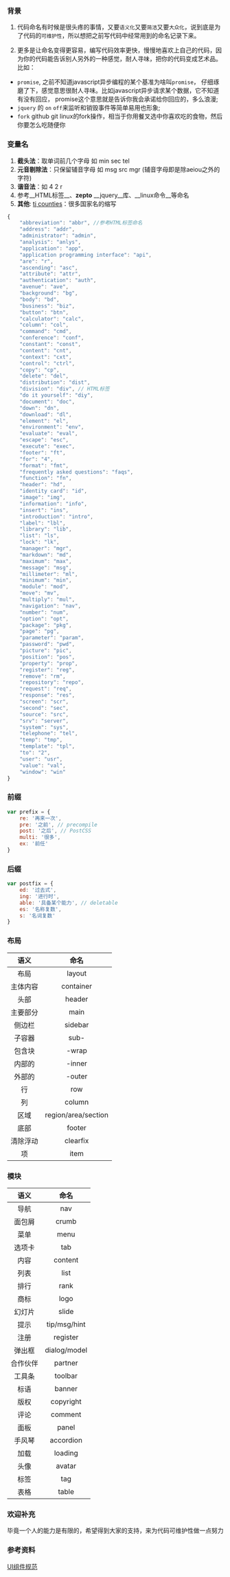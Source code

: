 ### 背景

1. 代码命名有时候是很头疼的事情，又要`语义化`又要`简洁`又要`大众化`，说到底是为了代码的`可维护性`，所以想把之前写代码中经常用到的命名记录下来。

2. 更多是让命名变得更容易，编写代码效率更快，慢慢地喜欢上自己的代码，因为你的代码能告诉别人另外的一种感觉，耐人寻味，把你的代码变成艺术品。比如：

* `promise`, 之前不知道javascript异步编程的某个基准为啥叫`promise`，
仔细琢磨了下，感觉意思很耐人寻味。比如javascript异步请求某个数据，它不知道有没有回应，
promise这个意思就是告诉你我会承诺给你回应的，多么浪漫;
* `jquery` 的 `on` `off`来监听和销毁事件等简单易用也形象;
* `fork` github git linux的fork操作，相当于你用餐叉选中你喜欢吃的食物，然后你要怎么吃随便你

### 变量名

1. __截头法__：取单词前几个字母 如 min sec tel
2. __元音剔除法__：只保留辅音字母 如 msg src mgr (辅音字母即是除aeiou之外的字符)
3. __谐音法__：如 4 2 r
4. 参考__HTML标签__、__zepto__ __jquery__库、__linux命令__等命名
5. __其他__: [tj counties](https://github.com/component/countries)：很多国家名的缩写

```javascript
{
	"abbreviation": "abbr", //参考HTML标签命名
	"address": "addr",
	"administrator": "admin",
	"analysis": "anlys",
	"application": "app",
	"application programming interface": "api",
	"are": "r",
	"ascending": "asc",
	"attribute": "attr",
	"authentication": "auth",
	"avenue": "ave",
	"background": "bg",
	"body": "bd",
	"business": "biz",
	"button": "btn",
	"calculator": "calc",
	"column": "col",
	"command": "cmd",
	"conference": "conf",
	"constant": "const",
	"content": "cnt",
	"context": "cxt",
	"control": "ctrl",
	"copy": "cp",
	"delete": "del",
	"distribution": "dist",
	"division": "div", // HTML标签
	"do it yourself": "diy",
	"document": "doc",
	"down": "dn",
	"download": "dl",
	"element": "el",
	"environment": "env",
	"evaluate": "eval",
	"escape": "esc",
	"execute": "exec",
	"footer": "ft",
	"for": "4",
	"format": "fmt",
	"frequently asked questions": "faqs",
	"function": "fn",
	"header": "hd",
	"identity card": "id",
	"image": "img",
	"information": "info",
	"insert": "ins",
	"introduction": "intro",
	"label": "lbl",
	"library": "lib",
	"list": "ls",
	"lock": "lk",
	"manager": "mgr",
	"markdown": "md",
	"maximum": "max",
	"message": "msg",
	"millimeter": "ml",
	"minimum": "min",
	"module": "mod",
	"move": "mv",
	"multiply": "mul",
	"navigation": "nav",
	"number": "num",
	"option": "opt",
	"package": "pkg",
	"page": "pg",
	"parameter": "param",
	"password": "pwd",
	"picture": "pic",
	"position": "pos",
	"property": "prop",
	"register": "reg",
	"remove": "rm",
	"repository": "repo",
	"request": "req",
	"response": "res",
	"screen": "scr",
	"second": "sec",
	"source": "src",
	"srv": "server",
	"system": "sys",
	"telephone": "tel",
	"temp": "tmp",
	"template": "tpl",
	"to": "2",
	"user": "usr",
	"value": "val",
	"window": "win"
}
```



### 前缀

```javascript
var prefix = {
	re: '再来一次',
	pre: '之前', // precompile
	post: '之后', // PostCSS
	multi: '很多',
	ex: '前任'
}
```

### 后缀

```javascript
var postfix = {
	ed: '过去式', 
	ing: '进行时',
	able: '具备某个能力', // deletable
	es: '名称复数',
	s: '名词复数'
}
```


### 布局

| 语义 | 命名 |
| :--: | :--: |
|布局|layout|
|主体内容|container|
|头部|header|
|主要部分|main|
|侧边栏|sidebar|
|子容器|sub-|
|包含块|-wrap|
|内部的|-inner|
|外部的|-outer|
|行|row|
|列|column|
|区域|region/area/section|
|底部|footer|
|清除浮动|clearfix|
|项|item|


### 模块

| 语义 | 命名 |
| :--: | :--: |
|导航|nav|
|面包屑|crumb|
|菜单|menu|
|选项卡|tab|
|内容|content|
|列表|list|
|排行|rank|
|商标|logo|
|幻灯片|slide|
|提示|tip/msg/hint|
|注册|register|
|弹出框|dialog/model|
|合作伙伴|partner|
|工具条|toolbar|
|标语|banner|
|版权|copyright|
|评论|comment|
|面板|panel|
|手风琴|accordion|
|加载|loading|
|头像|avatar|
|标签|tag|
|表格|table|


### 欢迎补充
毕竟一个人的能力是有限的，希望得到大家的支持，来为代码可维护性做一点努力


### 参考资料
[UI组件规范](http://huixisheng.github.io/fed/docs/ui-coding-style.html)
